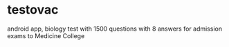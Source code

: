 # testovac
android app, biology test with 1500 questions with 8 answers for admission exams to Medicine College
